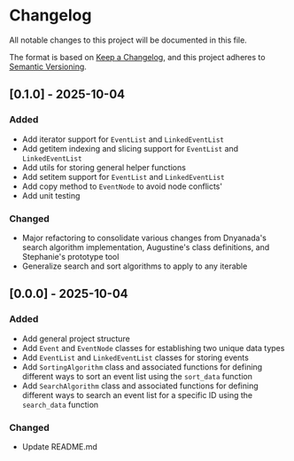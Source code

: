 # Changelog

All notable changes to this project will be documented in this file.

The format is based on [Keep a Changelog](https://keepachangelog.com/en/1.1.0/),
and this project adheres to [Semantic Versioning](https://semver.org/spec/v2.0.0.html).

## [0.1.0] - 2025-10-04
### Added
- Add iterator support for `EventList` and `LinkedEventList`
- Add getitem indexing and slicing support for `EventList` and `LinkedEventList`
- Add utils for storing general helper functions
- Add setitem support for `EventList` and `LinkedEventList`
- Add copy method to `EventNode` to avoid node conflicts'
- Add unit testing

### Changed
- Major refactoring to consolidate various changes from Dnyanada's search algorithm implementation, Augustine's class definitions, and Stephanie's prototype tool
- Generalize search and sort algorithms to apply to any iterable

## [0.0.0] - 2025-10-04

### Added
- Add general project structure
- Add `Event` and `EventNode` classes for establishing two unique data types
- Add `EventList` and `LinkedEventList` classes for storing events
- Add `SortingAlgorithm` class and associated functions for defining different ways to sort an event list using the `sort_data` function
- Add `SearchAlgorithm` class and associated functions for defining different ways to search an event list for a specific ID using the `search_data` function

### Changed
- Update README.md